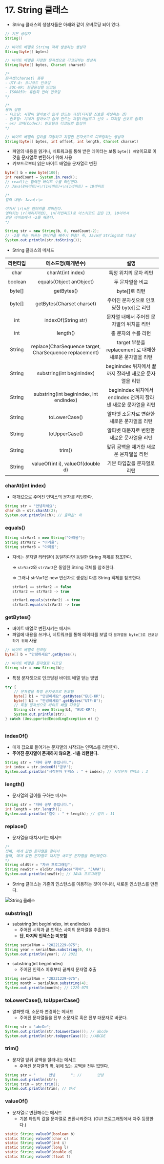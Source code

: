 # 17. String 클래스

- String 클래스의 생성자들은 아래와 같이 오버로딩 되어 있다.

```java
// 기본 생성자
String()

// 바이트 배열로 String 객체 생성하는 생성자
String(byte[] bytes)

// 바이트 배열을 지정한 문자셋으로 디코딩하는 생성자
String(byte[] bytes, Charset charset)

/*
문자셋(Charset) 종류
- UTF-8: 유니코드 인코딩
- EUC-KR: 한글완성형 인코딩
- ISO8859: 유럽쪽 언어 인코딩
*/

/*
용어 설명
- 디코딩: 사람이 알아보기 쉽게 만드는 과정(디지털 신호를 재생하는 것)
- 인코딩: 기계가 알아보기 쉽게 만드는 과정(아날로그 신호 → 디지털 신호로 압축)
- ex) 코덱(Codec): 인코딩과 디코딩의 합성어
*/

// 바이트 배열의 길이를 지정하고 지정한 문자셋으로 디코딩하는 생성자
String(byte[] bytes, int offset, int length, Charset charset)
```

- 파일의 내용을 읽거나, 네트워크를 통해 받은 데이터는 보통 `byte[] 배열`이므로 이것을 문자열로 변환하기 위해 사용
- 키보드로부터 읽은 바이트 배열을 문자열로 변환

```java
byte[] b = new byte[100];
int readCount = System.in.read();
// read()는 입력한 바이트 수를 리턴한다.
// Java(8바이트)+\r(1바이트)+\n(1바이트) = 10바이트

/*
입력 내용: Java\r\n

여기서 \r\n은 엔터키를 의미한다.
엔터키는 \r(캐리지리턴), \n(라인피드)로 아스키코드 값은 13, 10이어서
읽은 바이트에서 -2를 해준다.
*/

String str = new String(b, 0, readCount-2);
// -2를 하는 이유는 엔터키를 빼주기 위함! 즉, Java만 String으로 디코딩
System.out.println(str.toString());
```

- String 클래스의 메서드

|   리턴타입   |                       메소드명(매개변수)                        |                      설명                      |
|:--------:|:-------------------------------------------------------:|:--------------------------------------------:|
|   char   |                    charAt(int index)                    |                 특정 위치의 문자 리턴                 |
| boolean  |                 equals(Object anObject)                 |                  두 문자열을 비교                   |
|  byte[]  |                       getBytes()                        |                  byte[]로 리턴                  |
|  byte[]  |                getBytes(Charset charset)                |          주어진 문자셋으로 인코딩한 byte[]로 리턴           |
|   int    |                   indexOf(String str)                   |           문자열 내에서 주어진 문자열의 위치를 리턴            |
|   int    |                        length()                         |                 총 문자의 수를 리턴                  |
|  String  | replace(CharSequence target, CharSequence replacement)  |   target 부분을 replacement 로 대체한 새로운 문자열을 리턴   |
|  String  |                substring(int beginIndex)                |     beginIndex 위치에서 끝까지 잘라낸 새로운 문자열을 리턴      |
|  String  |         substring(int beginIndex, int endIndex)         | beginIndex 위치에서 endIndex 전까지 잘라낸 새로운 문자열을 리턴 |
|  String  |                      toLowerCase()                      |           알파벳 소문자로 변환한 새로운 문자열을 리턴           |
|  String  |                      toUpperCase()                      |           알파벳 대문자로 변환한 새로운 문자열을 리턴           |
|  String  |                         trim()                          |            앞뒤 공백을 제거한 새로운 문자열을 리턴            |
|  String  |            valueOf(int i), valueOf(double d)            |               기본 타입값을 문자열로 리턴                |

### charAt(int index)

- 매개값으로 주어진 인덱스의 문자를 리턴한다.

```java
String str = "안녕하세요";
char ch = str.charAt(2);
System.out.println(ch); // 출력값: 하
```

### equals()

```java
String strVar1 = new String("아리울");
String strVar2 = "아리울";
String strVar3 = "아리울";
```

- 자바는 문자열 리터럴이 동일하다면 동일한 String 객체를 참조한다.

  ⇒ `strVar2`와 `strVar3`은 동일한 String 객체를 참조한다.

  ⇒ 그러나 strVar1은 new 연산자로 생성된 다른 String 객체를 참조한다.

    ```java
    strVar1 == strVar2 -> false
    strVar2 == strVar3 -> true
    ```

    ```java
    strVar1.equals(strVar2) -> true
    strVar2.equals(strVar3) -> true
    ```


### getBytes()

- 바이트 배열로 변환시키는 메서드
- 파일에 내용을 쓰거나, 네트워크를 통해 데이터를 보낼 때 `문자열을 byte[]로 인코딩하기 위해` 사용

```java
// 바이트 배열로 인코딩
byte[] b = "안녕하세요".getBytes();

// 바이트 배열을 문자열로 디코딩
String str = new String(b);
```

- 특정 문자셋으로 인코딩된 바이트 배열 얻는 방법

```java
try {
    // 문자열을 특정 문자셋으로 인코딩
    byte[] b1 = "안녕하세요".getBytes("EUC-KR");
    byte[] b2 = "안녕하세요".getBytes("UTF-8");
    // 특정 문자셋으로 바이트 배열 디코딩
    String str = new String(b1, "EUC-KR");
    System.out.println(str);
} catch (UnsupportedEncodingException e) {}
	
```

### indexOf()

- 매개 값으로 들어가는 문자열의 시작되는 인덱스를 리턴한다.
- **주어진 문자열이 존재하지 않으면, -1을 리턴한다.**

```java
String str = "자바 공부 중입니다.";
int index = str.indexOf("공부");
System.out.println("시작문자 인덱스 : " + index); // 시작문자 인덱스 : 3
```

### length()

- 문자열의 길이를 구하는 메서드

```java
String str = "자바 공부 중입니다.";
int length = str.length();
System.out.println("길이 : " + length); // 길이 : 11
```

### replace()

- 문자열을 대치시키는 메서드

```java
/*
첫째, 매개 값인 문자열을 찾아서
둘째, 매개 값인 문자열로 대치한 새로운 문자열을 리턴해준다.
*/
String oldStr = "자바 프로그래밍";
String newStr = oldStr.replace("자바", "JAVA");
System.out.println(newStr); // JAVA 프로그래밍
```

- String 클래스는 기존의 인스턴스를 이용하는 것이 아니라, 새로운 인스턴스를 만든다.

![String 클래스](https://user-images.githubusercontent.com/107941880/210072845-e039e9f6-6309-4e41-8543-0e188d3402f5.png)


### substring()

- substring(int beginIndex, int endIndex)
    - 주어진 시작과 끝 인덱스 사이의 문자열을 추출한다.
    - **단, 마지막 인덱스는 미포함**

```java
String serialNum = "20221229-075";
String year = serialNum.substring(0, 4);
System.out.println(year); // 2022
```

- substring(int beginIndex)
    - 주어진 인덱스 이후부터 끝까지 문자열 추출

```java
String serialNum = "20221229-075";
String month = serialNum.substring(4);
System.out.println(month); // 1229-075
```

### toLowerCase(), toUpperCase()

- 알파벳 대, 소문자 변경하는 메서드
    - 주어진 문자열들을 전부 소문자로 혹은 전부 대문자로 바꾼다.

```java
String str = "abcDe";
System.out.println(str.toLowerCase()); // abcde
System.out.println(str.toUpperCase()); //ABCDE
```

### trim()

- 문자열 앞뒤 공백을 잘라내는 메서드
    - 주어진 문자열의 앞, 뒤에 있는 공백을 전부 없앤다.

```java
String str = "      안녕       "; //       안녕       
System.out.println(str);
String trim = str.trim();
System.out.println(trim); // 안녕
```

### valueOf()

- 문자열로 변환해주는 메서드
    - 기본 타입의 값을 문자열로 변환시켜준다. (GUI 프로그래밍에서 자주 등장한다.)

```java
static String valueOf(boolean b)
static String valueOf(char c)
static String valueOf(int i)
static String valueOf(long l)
static String valueOf(double d)
static String valueOf(float f)
```
